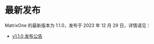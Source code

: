 # **最新发布**

MatrixOne 的最新版本为 1.1.0，发布于 2023 年 12 月 29 日，详情请见：  

* [v1.1.0 发布公告](../Release-Notes/v1.1.0.md)
